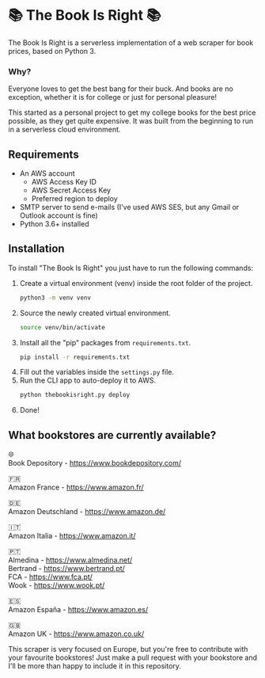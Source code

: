 # :books: The Book Is Right :books:

The Book Is Right is a serverless implementation of a web scraper for book prices, based on Python 3.

### Why?

Everyone loves to get the best bang for their buck. And books are no exception, whether it is for college or just for personal pleasure!

This started as a personal project to get my college books for the best price possible, as they get quite expensive. 
It was built from the beginning to run in a serverless cloud environment.

## Requirements
* An AWS account
    * AWS Access Key ID
    * AWS Secret Access Key
    * Preferred region to deploy
* SMTP server to send e-mails (I've used AWS SES, but any Gmail or Outlook account is fine)
* Python 3.6+ installed

## Installation
To install "The Book Is Right" you just have to run the following commands:

1. Create a virtual environment (venv) inside the root folder of the project.
    ```bash
    python3 -m venv venv
    ```
2. Source the newly created virtual environment.
    ```bash
    source venv/bin/activate
    ```
3. Install all the "pip" packages from `requirements.txt`.
    ```bash
    pip install -r requirements.txt
    ```
4. Fill out the variables inside the `settings.py` file.
5. Run the CLI app to auto-deploy it to AWS.
    ```bash
    python thebookisright.py deploy
    ```
6. Done!

## What bookstores are currently available?
:globe_with_meridians:  
Book Depository - https://www.bookdepository.com/

:fr:  
Amazon France - https://www.amazon.fr/

:de:  
Amazon Deutschland - https://www.amazon.de/

:it:  
Amazon Italia - https://www.amazon.it/

:portugal:  
Almedina - https://www.almedina.net/  
Bertrand - https://www.bertrand.pt/  
FCA - https://www.fca.pt/  
Wook - https://www.wook.pt/

:es:  
Amazon España - https://www.amazon.es/

:uk:  
Amazon UK - https://www.amazon.co.uk/

This scraper is very focused on Europe, but you're free to contribute with your favourite bookstores! Just make a pull request with your bookstore and I'll be more than happy to include it in this repository.